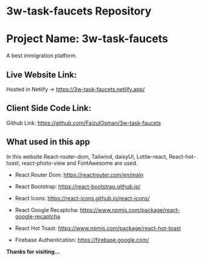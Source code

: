 # 3w-task-faucets Repository

# Project Name: 3w-task-faucets

A best immigration platform.

## Live Website Link:

Hosted in Netlify -> https://3w-task-faucets.netlify.app/

## Client Side Code Link:

Github Link: https://github.com/FaizulOsman/3w-task-faucets

## What used in this app

In this website React-router-dom, Tailwind, daisyUI, Lottie-react, React-hot-toast, react-photo-view and FontAwesome are used.

- React Router Dom: https://reactrouter.com/en/main

- React Bootstrap: https://react-bootstrap.github.io/

- React Icons: https://react-icons.github.io/react-icons/

- React Google Recaptcha: https://www.npmjs.com/package/react-google-recaptcha

- React Hot Toast: https://www.npmjs.com/package/react-hot-toast

- Firebase Authentication: https://firebase.google.com/

**Thanks for visiting...**

